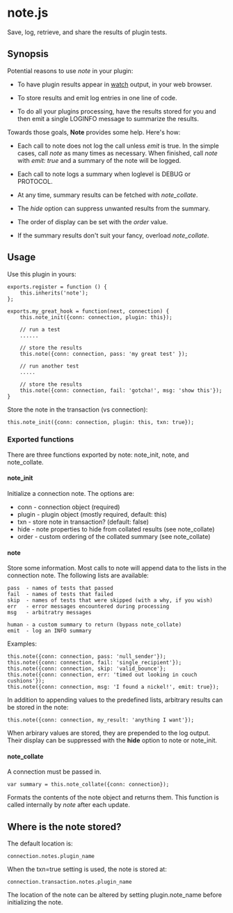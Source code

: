 # note.js

Save, log, retrieve, and share the results of plugin tests.

## Synopsis

Potential reasons to use *note* in your plugin:

* To have plugin results appear in
  [watch](http://haraka.github.io/manual/plugins/watch.html) output, in your web browser.

* To store results and emit log entries in one line of code.

* To do all your plugins processing, have the results stored for you and
  then emit a single LOGINFO message to summarize the results.

Towards those goals, **Note** provides some help. Here's how:

* Each call to note does not log the call unless _emit_ is true. In the
   simple cases, call *note* as many times as necessary. When finished,
   call *note* with _emit: true_ and a summary of the note will be logged.

* Each call to note logs a summary when loglevel is DEBUG or PROTOCOL.

* At any time, summary results can be fetched with *note_collate*.

* The *hide* option can suppress unwanted results from the summary.

* The order of display can be set with the *order* value.

* If the summary results don't suit your fancy, overload *note_collate*.


## Usage

Use this plugin in yours:

    exports.register = function () {
        this.inherits('note');
    };

    exports.my_great_hook = function(next, connection) {
        this.note_init({conn: connection, plugin: this});

        // run a test
        ......

        // store the results
        this.note({conn: connection, pass: 'my great test' });

        // run another test
        .....

        // store the results
        this.note({conn: connection, fail: 'gotcha!', msg: 'show this'});
    }

Store the note in the transaction (vs connection):

    this.note_init({conn: connection, plugin: this, txn: true});


### Exported functions

There are three functions exported by note: note\_init, note, and
note\_collate.

#### note\_init

Initialize a connection note. The options are:

* conn   - connection object (required)
* plugin - plugin object     (mostly required, default: this)
* txn    - store note in transaction? (default: false)
* hide   - note properties to hide from collated results (see note\_collate)
* order  - custom ordering of the collated summary (see note\_collate)

#### note

Store some information. Most calls to note will append data to the lists
in the connection note. The following lists are available:

    pass  - names of tests that passed
    fail  - names of tests that failed
    skip  - names of tests that were skipped (with a why, if you wish)
    err   - error messages encountered during processing
    msg   - arbitratry messages

    human - a custom summary to return (bypass note_collate)
    emit  - log an INFO summary

Examples:

    this.note({conn: connection, pass: 'null_sender'});
    this.note({conn: connection, fail: 'single_recipient'});
    this.note({conn: connection, skip: 'valid_bounce'};
    this.note({conn: connection, err: 'timed out looking in couch cushions'});
    this.note({conn: connection, msg: 'I found a nickel!', emit: true});

In addition to appending values to the predefined lists, arbitrary results
can be stored in the note:

    this.note({conn: connection, my_result: 'anything I want'});

When arbirary values are stored, they are prepended to the log output. Their
display can be suppressed with the **hide** option to note or note\_init.


#### note\_collate

A connection must be passed in.

    var summary = this.note_collate({conn: connection});

Formats the contents of the note object and returns them. This function is
called internally by *note* after each update.


## Where is the note stored?

The default location is:

    connection.notes.plugin_name

When the txn=true setting is used, the note is stored at:

    connection.transaction.notes.plugin_name

The location of the note can be altered by setting plugin.note\_name before
initializing the note.

